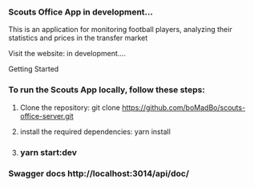 ### Scouts Office App in development...

This is an application for monitoring football players, analyzing their statistics and prices in the transfer market

Visit the website: in development....

Getting Started

### To run the Scouts App locally, follow these steps:

1. Clone the repository:
   git clone https://github.com/boMadBo/scouts-office-server.git

2. install the required dependencies:
   yarn install

3. ### yarn start:dev


### Swagger docs http://localhost:3014/api/doc/